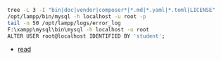 ```sh
tree -L 3 -I "bin|doc|vendor|composer*|*.md|*.yaml|*.toml|LICENSE"
/opt/lampp/bin/mysql -h localhost -u root -p
tail -n 50 /opt/lampp/logs/error_log
F:\xampp\mysql\bin\mysql -h localhost -u root
ALTER USER root@localhost IDENTIFIED BY 'student';
```

- [read](https://github.com/petru-braha/class-web/blob/master/docs/week9.txt)
